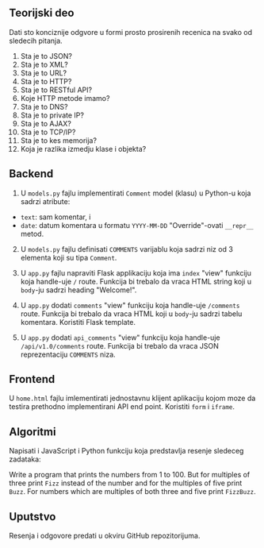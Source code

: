 Teorijski deo
---

Dati sto konciznije odgvore u formi prosto prosirenih recenica na svako od sledecih pitanja.

01. Sta je to JSON?
02. Sta je to XML?
03. Sta je to URL?
04. Sta je to HTTP?
05. Sta je to RESTful API?
06. Koje HTTP metode imamo?
07. Sta je to DNS?
08. Sta je to private IP?
09. Sta je to AJAX?
10. Sta je to TCP/IP?
11. Sta je to kes memorija?
12. Koja je razlika izmedju klase i objekta?

Backend
---

1. U `models.py` fajlu implementirati `Comment` model (klasu) u Python-u koja sadrzi atribute:
- `text`: sam komentar, i
- `date`: datum komentara u formatu `YYYY-MM-DD`
"Override"-ovati `__repr__` metod.

2. U `models.py` fajlu definisati `COMMENTS` varijablu koja sadrzi niz od 3 elementa koji su tipa `Comment`. 

3. U `app.py` fajlu napraviti Flask applikaciju koja ima `index` "view" funkciju koja handle-uje `/` route. Funkcija bi trebalo da vraca HTML string koji u `body`-ju sadrzi heading "Welcome!".

4. U `app.py` dodati `comments` "view" funkciju koja handle-uje `/comments` route. Funkcija bi trebalo da vraca HTML koji u `body`-ju sadrzi tabelu komentara. Koristiti Flask template.

5.  U `app.py` dodati `api_comments` "view" funkciju koja handle-uje `/api/v1.0/comments` route. Funkcija bi trebalo da vraca JSON reprezentaciju `COMMENTS` niza.

Frontend
---

U `home.html` fajlu imlementirati jednostavnu klijent aplikaciju kojom moze da testira prethodno implementirani API end point. Koristiti `form` i `iframe`.

Algoritmi
---

Napisati i JavaScript i Python funkciju koja predstavlja resenje sledeceg zadataka:

Write a program that prints the numbers from 1 to 100. But for multiples of three print `Fizz` instead of the number and for the multiples of five print `Buzz`. For numbers which are multiples of both three and five print `FizzBuzz`.

Uputstvo
---

Resenja i odgovore predati u okviru GitHub repozitorijuma.
